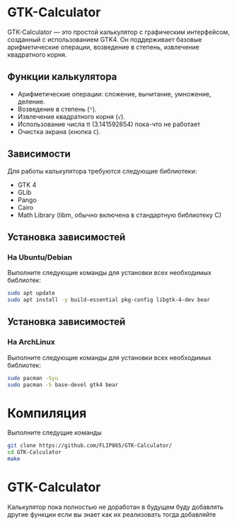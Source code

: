 # GTK-Calculator

GTK-Calculator — это простой калькулятор с графическим интерфейсом, созданный с использованием GTK4. Он поддерживает базовые арифметические операции, возведение в степень, извлечение квадратного корня.

## Функции калькулятора
- Арифметические операции: сложение, вычитание, умножение, деление.
- Возведение в степень (`²`).
- Извлечение квадратного корня (`√`).
- Использование числа π (3.141592654) пока-что не работает
- Очистка экрана (кнопка `C`).

## Зависимости
Для работы калькулятора требуются следующие библиотеки:
- GTK 4
- GLib
- Pango
- Cairo
- Math Library (libm, обычно включена в стандартную библиотеку C)

## Установка зависимостей
### На Ubuntu/Debian
Выполните следующие команды для установки всех необходимых библиотек:
```bash
sudo apt update
sudo apt install -y build-essential pkg-config libgtk-4-dev bear
```
## Установка зависимостей
### На ArchLinux
Выполните следующие команды для установки всех необходимых библиотек:
```bash
sudo pacman -Syu
sudo pacman -S base-devel gtk4 bear
```
# Компиляция 
Выполните следущие команды
```bash
git clone https://github.com/FLIP865/GTK-Calculator/
cd GTK-Calculator
make
```
# GTK-Calculator
Калькулятор пока полностью не доработан в будущем буду добавлять другие функции если вы знает как их реализовать тогда добавляйте 
